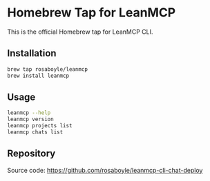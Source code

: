 # Homebrew Tap for LeanMCP

This is the official Homebrew tap for LeanMCP CLI.

## Installation

```bash
brew tap rosaboyle/leanmcp
brew install leanmcp
```

## Usage

```bash
leanmcp --help
leanmcp version
leanmcp projects list
leanmcp chats list
```

## Repository

Source code: https://github.com/rosaboyle/leanmcp-cli-chat-deploy
